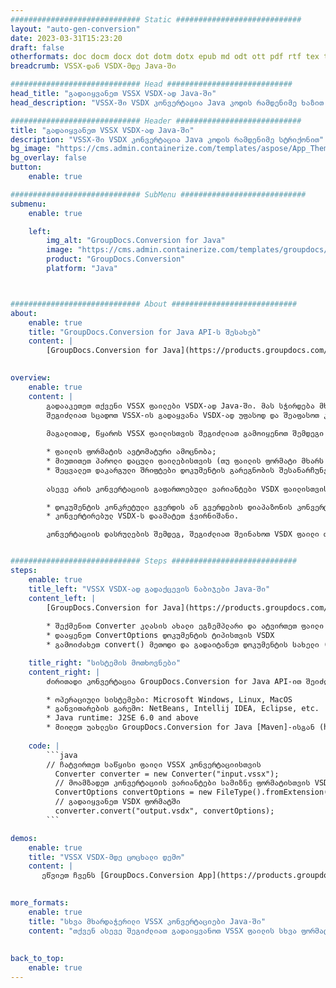 ```yaml
---
############################# Static ############################
layout: "auto-gen-conversion"
date: 2023-03-31T15:23:20
draft: false
otherformats: doc docm docx dot dotm dotx epub md odt ott pdf rtf tex txt vdx vsdm vsdx vssm vssx vstm vstx vsx vtx xps
breadcrumb: VSSX-დან VSDX-მდე Java-ში

############################# Head ############################
head_title: "გადაიყვანეთ VSSX VSDX-ად Java-ში"
head_description: "VSSX-ში VSDX კონვერტაცია Java კოდის რამდენიმე ხაზით. 160-ზე მეტი ფაილის ფორმატის კონვერტაცია GroupDocs დოკუმენტის კონვერტაციის API-ის გამოყენებით Java-ისთვის"

############################# Header ############################
title: "გადაიყვანეთ VSSX VSDX-ად Java-ში"
description: "VSSX-ში VSDX კონვერტაცია Java კოდის რამდენიმე სტრიქონით"
bg_image: "https://cms.admin.containerize.com/templates/aspose/App_Themes/V3/images/bg/header1.png"
bg_overlay: false
button:
    enable: true

############################# SubMenu ############################
submenu:
    enable: true

    left:
        img_alt: "GroupDocs.Conversion for Java"
        image: "https://cms.admin.containerize.com/templates/groupdocs/images/product-logos/90x90-noborder/groupdocs-conversion-java.png"
        product: "GroupDocs.Conversion"
        platform: "Java"



############################# About ############################
about:
    enable: true
    title: "GroupDocs.Conversion for Java API-ს შესახებ"
    content: |
        [GroupDocs.Conversion for Java](https://products.groupdocs.com/conversion/java/) არის გაფართოებული ფაილის ფორმატის კონვერტაციის API გამოსახულების და დოკუმენტების პოპულარულ ფორმატებს შორის კონვერტაციისთვის, როგორიცაა Microsoft Office, OpenDocument, PDF, HTML, ელფოსტა, CAD. და ბევრად მეტი კოდის მხოლოდ რამდენიმე ხაზით. მშობლიური API ავტომატურად ამოიცნობს ორიგინალური დოკუმენტების ფორმატებს და გთავაზობთ მრავალ ვარიანტს კონვერტირებული დოკუმენტების მორგებისთვის. დოკუმენტიდან ინფორმაციის ამოღების ფუნქციასთან ერთად, ის ასევე მხარს უჭერს კონვერტაციის შედეგების ქეშირებას ადგილობრივ დისკზე ნაგულისხმევად. ამასთან, ნებისმიერი ტიპის ქეშის შენახვის მხარდაჭერა შესაძლებელია შესაბამისი ინტერფეისების განხორციელებით - Amazon S3, Dropbox, Google Drive, Windows Azure, Reddis ან სხვა.
    

overview:
    enable: true
    content: |
        გადააკეთეთ თქვენი VSSX ფაილები VSDX-ად Java-ში. მას სჭირდება მხოლოდ რამდენიმე სტრიქონი Java კოდის თქვენს მიერ არჩეულ ნებისმიერ პლატფორმაზე, როგორიცაა Windows, Linux, macOS.
        შეგიძლიათ სცადოთ VSSX-ის გადაყვანა VSDX-ად უფასოდ და შეაფასოთ კონვერტაციის შედეგების ხარისხი. ფაილების კონვერტაციის მარტივ სკრიპტებთან ერთად, შეგიძლიათ სცადოთ უფრო დახვეწილი ვარიანტები VSSX წყაროს ფაილის ჩასატვირთად და VSDX გამოსავლის შესანახად. 
        
        მაგალითად, წყაროს VSSX ფაილისთვის შეგიძლიათ გამოიყენოთ შემდეგი ჩატვირთვის ვარიანტები:

        * ფაილის ფორმატის ავტომატური ამოცნობა;
        * მიუთითეთ პაროლი დაცული ფაილებისთვის (თუ ფაილის ფორმატი მხარს უჭერს მას);
        * შეცვალეთ დაკარგული შრიფტები დოკუმენტის გარეგნობის შესანარჩუნებლად.
        
        ასევე არის კონვერტაციის გაფართოებული ვარიანტები VSDX ფაილისთვის:

        * დოკუმენტის კონკრეტული გვერდის ან გვერდების დიაპაზონის კონვერტაცია;
        * კონვერტირებულ VSDX-ს დაამატეთ ჭვირნიშანი.

        კონვერტაციის დასრულების შემდეგ, შეგიძლიათ შეინახოთ VSDX ფაილი თქვენს ადგილობრივ ფაილის გზაზე ან მესამე მხარის საცავში, როგორიცაა FTP, Amazon S3, Google Drive, Dropbox და ა.შ. გთხოვთ, გაითვალისწინოთ - VSSX-ის კონვერტაცია. VSDX-ისთვის, თქვენ არ გჭირდებათ რაიმე დამატებითი პროგრამული უზრუნველყოფის ინსტალაცია, როგორიცაა MS Office, Open Office, Adobe Acrobat Reader და ა.შ.


############################# Steps ############################
steps:
    enable: true
    title_left: "VSSX VSDX-ად გადაქცევის ნაბიჯები Java-ში"
    content_left: |
        [GroupDocs.Conversion for Java](https://products.groupdocs.com/conversion/java/) საშუალებას აძლევს დეველოპერებს მარტივად გადაიყვანონ VSSX ფაილი VSDX-ად რამდენიმე სტრიქონის კოდით.
        
        * შექმენით Converter კლასის ახალი ეგზემპლარი და ატვირთეთ ფაილი VSSX სრული ბილიკით
        * დააყენეთ ConvertOptions დოკუმენტის ტიპისთვის VSDX
        * გამოიძახეთ convert() მეთოდი და გადაიტანეთ დოკუმენტის სახელი (სრული გზა) და ფორმატი (VSDX) პარამეტრად.

    title_right: "სისტემის მოთხოვნები"
    content_right: |
        ძირითადი კონვერტაცია GroupDocs.Conversion for Java API-ით შეიძლება გაკეთდეს მხოლოდ რამდენიმე ხაზის კოდით. ჩვენი API მხარდაჭერილია ყველა ძირითად პლატფორმაზე და ოპერაციულ სისტემაზე. ქვემოთ მოცემული კოდის შესრულებამდე დარწმუნდით, რომ თქვენს სისტემაში დაინსტალირებული გაქვთ შემდეგი წინაპირობები.

        * ოპერაციული სისტემები: Microsoft Windows, Linux, MacOS
        * განვითარების გარემო: NetBeans, Intellij IDEA, Eclipse, etc.
        * Java runtime: J2SE 6.0 and above
        * მიიღეთ უახლესი GroupDocs.Conversion for Java [Maven]-ისგან (https://repository.groupdocs.com/webapp/#/artifacts/browse/tree/General/repo/com/groupdocs/groupdocs-conversion)
         
    code: |
        ```java    
        // ჩატვირთეთ საწყისი ფაილი VSSX კონვერტაციისთვის
          Converter converter = new Converter("input.vssx");
          // მოამზადეთ კონვერტაციის ვარიანტები სამიზნე ფორმატისთვის VSDX
          ConvertOptions convertOptions = new FileType().fromExtension("vsdx").getConvertOptions();
          // გადაიყვანეთ VSDX ფორმატში
          converter.convert("output.vsdx", convertOptions);
        ```

demos:
    enable: true
    title: "VSSX VSDX-მდე ცოცხალი დემო"
    content: |
       ეწვიეთ ჩვენს [GroupDocs.Conversion App](https://products.groupdocs.app/conversion/family) ვებსაიტს და სცადეთ VSSX-დან VSDX-მდე კონვერტაცია ახლავე. უფასო დემო ვერსიას აქვს შემდეგი უპირატესობები
          

more_formats:
    enable: true
    title: "სხვა მხარდაჭერილი VSSX კონვერტაციები Java-ში"
    content: "თქვენ ასევე შეგიძლიათ გადაიყვანოთ VSSX ფაილის სხვა ფორმატებში. გთხოვთ იხილოთ სია ქვემოთ."
       
       
back_to_top:
    enable: true
---
```

